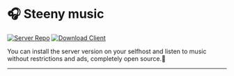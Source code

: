 # 🎧 Steeny music 

[![Server Repo](https://img.shields.io/badge/Server-GitHub-purple.svg)](https://github.com/Ivan0n/steeny-recode)
[![Download Client](https://img.shields.io/badge/Client-Download-green.svg)](https://github.com/Ivan0n/STEENY/releases)

You can install the server version on your selfhost and listen to music without restrictions and ads, completely open source.🐧

---
